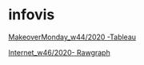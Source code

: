 # infovis
[MakeoverMonday_w44/2020 -Tableau](https://danielaromero1.github.io/infovis/w44_tableau.html)

[Internet_w46/2020- Rawgraph](https://danielaromero1.github.io/infovis/w46_rawgraph.html)
